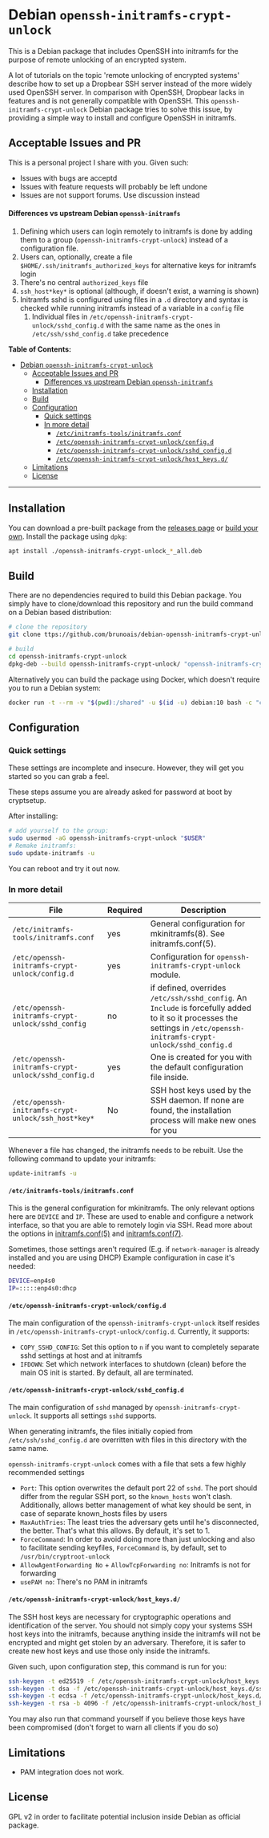 # Debian `openssh-initramfs-crypt-unlock`

This is a Debian package that includes OpenSSH into initramfs for the purpose of remote unlocking of an encrypted system.

A lot of tutorials on the topic 'remote unlocking of encrypted systems' describe how to set up a Dropbear SSH server instead of the more widely used OpenSSH server. In comparison with OpenSSH, Dropbear lacks in features and is not generally compatible with OpenSSH. This `openssh-initramfs-crypt-unlock` Debian package tries to solve this issue, by providing a simple way to install and configure OpenSSH in initramfs.

## Acceptable Issues and PR

This is a personal project I share with you. Given such:

* Issues with bugs are acceptd
* Issues with feature requests will probably be left undone
* Issues are not support forums. Use discussion instead

#### Differences vs upstream Debian `openssh-initramfs`

1. Defining which users can login remotely to initramfs is done by adding them to a group (`openssh-initramfs-crypt-unlock`) instead of a configuration file.
2. Users can, optionally, create a file `$HOME/.ssh/initramfs_authorized_keys` for alternative keys for initramfs login
3. There's no central `authorized_keys` file
4. `ssh_host*key*` is optional (although, if doesn't exist, a warning is shown)
5. Initramfs sshd is configured using files in a `.d` directory and syntax is checked while running initramfs instead of a variable in a `config` file
   1. Individual files in `/etc/openssh-initramfs-crypt-unlock/sshd_config.d` with the same name as the ones in `/etc/ssh/sshd_config.d` take precedence

**Table of Contents:**

- [Debian `openssh-initramfs-crypt-unlock`](#debian-openssh-initramfs-crypt-unlock)
  - [Acceptable Issues and PR](#acceptable-issues-and-pr)
      - [Differences vs upstream Debian `openssh-initramfs`](#differences-vs-upstream-debian-openssh-initramfs)
  - [Installation](#installation)
  - [Build](#build)
  - [Configuration](#configuration)
    - [Quick settings](#quick-settings)
    - [In more detail](#in-more-detail)
      - [`/etc/initramfs-tools/initramfs.conf`](#etcinitramfs-toolsinitramfsconf)
      - [`/etc/openssh-initramfs-crypt-unlock/config.d`](#etcopenssh-initramfs-crypt-unlockconfigd)
      - [`/etc/openssh-initramfs-crypt-unlock/sshd_config.d`](#etcopenssh-initramfs-crypt-unlocksshd_configd)
      - [`/etc/openssh-initramfs-crypt-unlock/host_keys.d/`](#etcopenssh-initramfs-crypt-unlockhost_keysd)
  - [Limitations](#limitations)
  - [License](#license)

---


## Installation

You can download a pre-built package from the [releases page](https://github.com/brunoais/debian-package-openssh-initramfs-crypt-unlock/releases) or [build your own](#build). Install the package using `dpkg`:

```sh
apt install ./openssh-initramfs-crypt-unlock_*_all.deb
```

## Build

There are no dependencies required to build this Debian package. You simply have to clone/download this repository and run the build command on a Debian based distribution:

```sh
# clone the repository
git clone ttps://github.com/brunoais/debian-openssh-initramfs-crypt-unlock.git

# build
cd openssh-initramfs-crypt-unlock
dpkg-deb --build openssh-initramfs-crypt-unlock/ "openssh-initramfs-crypt-unlock_$(sed -nE 's/^Version: (.*)/\1/p' openssh-initramfs-crypt-unlock/DEBIAN/control)_all.deb"
```

Alternatively you can build the package using Docker, which doesn't require you to run a Debian system:

```sh
docker run -t --rm -v "$(pwd):/shared" -u $(id -u) debian:10 bash -c "cd /shared && dpkg-deb --build openssh-initramfs-crypt-unlock-crypt-unlock/ \"openssh-initramfs-crypt-unlock-crypt-unlock_$(sed -nE 's/^Version: (.*)/\1/p' openssh-initramfs-crypt-unlock-crypt-unlock/DEBIAN/control)_all.deb\""
```

## Configuration

### Quick settings

These settings are incomplete and insecure. However, they will get you started so you can grab a feel.

These steps assume you are already asked for password at boot by cryptsetup.

After installing:
```sh
# add yourself to the group:
sudo usermod -aG openssh-initramfs-crypt-unlock "$USER"
# Remake initramfs:
sudo update-initramfs -u
```
You can reboot and try it out now.

### In more detail

| File | Required | Description |
|------|----------|-------------|
| `/etc/initramfs-tools/initramfs.conf` | yes | General configuration for mkinitramfs(8). See initramfs.conf(5). |
| `/etc/openssh-initramfs-crypt-unlock/config.d` | yes | Configuration for `openssh-initramfs-crypt-unlock` module. |
| `/etc/openssh-initramfs-crypt-unlock/sshd_config` | no | if defined, overrides `/etc/ssh/sshd_config`. An `Include` is forcefully added to it so it processes the settings in `/etc/openssh-initramfs-crypt-unlock/sshd_config.d` |
| `/etc/openssh-initramfs-crypt-unlock/sshd_config.d` | yes | One is created for you with the default configuration file inside. |
| `/etc/openssh-initramfs-crypt-unlock/ssh_host*key*` | No | SSH host keys used by the SSH daemon. If none are found, the installation process will make new ones for you |

Whenever a file has changed, the initramfs needs to be rebuilt. Use the following command to update your initramfs:

```sh
update-initramfs -u
```

#### `/etc/initramfs-tools/initramfs.conf`

This is the general configuration for mkinitramfs. The only relevant options here are `DEVICE` and `IP`. These are used to enable and configure a network interface, so that you are able to remotely login via SSH. Read more about the options in [initramfs.conf(5)](https://manpages.debian.org/buster/initramfs-tools-core/initramfs.conf.5.en.html) and [initramfs.conf(7)](https://manpages.debian.org/buster/initramfs-tools-core/initramfs-tools.7.en.html). 

Sometimes, those settings aren't required (E.g. if `network-manager` is already installed and you are using DHCP)
Example configuration in case it's needed:

```sh
DEVICE=enp4s0
IP=:::::enp4s0:dhcp
```

#### `/etc/openssh-initramfs-crypt-unlock/config.d`

The main configuration of the `openssh-initramfs-crypt-unlock` itself resides in `/etc/openssh-initramfs-crypt-unlock/config.d`. Currently, it supports:

- `COPY_SSHD_CONFIG`: Set this option to `n` if you want to completely separate sshd settings at host and at initramfs
- `IFDOWN`: Set which network interfaces to shutdown (clean) before the main OS init is started. By default, all are terminated.

#### `/etc/openssh-initramfs-crypt-unlock/sshd_config.d`

The main configuration of `sshd` managed by `openssh-initramfs-crypt-unlock`. It supports all settings `sshd` supports.

When generating initramfs, the files initially copied from `/etc/ssh/sshd_config.d` are overritten with files in this directory with the same name.

`openssh-initramfs-crypt-unlock` comes with a file that sets a few highly recommended settings

- `Port`: This option overwrites the default port 22 of `sshd`. The port should differ from the regular SSH port, so the `known_hosts` won't clash. Additionally, allows better management of what key should be sent, in case of separate known_hosts files by users
- `MaxAuthTries`: The least tries the adversary gets until he's disconnected, the better. That's what this allows. By default, it's set to 1.
- `ForceCommand`: In order to avoid doing more than just unlocking and also to facilitate sending keyfiles, `ForceCommand` is, by default, set to `/usr/bin/cryptroot-unlock`
- `AllowAgentForwarding No` + `AllowTcpForwarding no`: Initramfs is not for forwarding
- `usePAM no`: There's no PAM in initramfs


#### `/etc/openssh-initramfs-crypt-unlock/host_keys.d/`

The SSH host keys are necessary for cryptographic operations and identification of the server. You should not simply copy your systems SSH host keys into the initramfs, because anything inside the initramfs will not be encrypted and might get stolen by an adversary. Therefore, it is safer to create new host keys and use those only inside the initramfs.

Given such, upon configuration step, this command is run for you:

```sh
ssh-keygen -t ed25519 -f /etc/openssh-initramfs-crypt-unlock/host_keys.d/ssh_host_ed25519_key -q -N ""
ssh-keygen -t dsa -f /etc/openssh-initramfs-crypt-unlock/host_keys.d/ssh_host_dsa_key -q -N ""
ssh-keygen -t ecdsa -f /etc/openssh-initramfs-crypt-unlock/host_keys.d/ssh_host_ecdsa_key -q -N ""
ssh-keygen -t rsa -b 4096 -f /etc/openssh-initramfs-crypt-unlock/host_keys.d/ssh_host_rsa_key -q -N ""
```
You may also run that command yourself if you believe those keys have been compromised (don't forget to warn all clients if you do so)

## Limitations

- PAM integration does not work.

## License

GPL v2 in order to facilitate potential inclusion inside Debian as official package.
